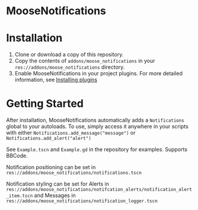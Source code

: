 # MooseNotifications

# Installation
1. Clone or download a copy of this repository. 
2. Copy the contents of `addons/moose_notifications` in your `res://addons/moose_notifications` directory. 
3. Enable MooseNotifications in your project plugins. 
For more detailed information, see [Installing plugins](https://docs.godotengine.org/en/latest/tutorials/plugins/editor/installing_plugins.html)

# Getting Started
After installation, MooseNotifications automatically adds a `Notifications` global to your autoloads. To use, simply access it anywhere in your scripts with either `Notifications.add_message("message")` or `Notifications.add_alert("alert")`

See `Example.tscn` and `Example.gd` in the repository for examples. Supports BBCode.

Notification positioning can be set in `res://addons/moose_notifications/notifications.tscn`

Notification styling can be set for Alerts in `res://addons/moose_notifications/notifcation_alerts/notification_alert_item.tscn` and Messages in `res://addons/moose_notifications/notification_logger.tscn`
